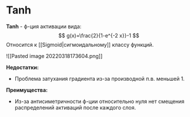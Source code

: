 # Tanh
**Tanh** - ф-ция активации вида:
$$
g(x)=\frac{2}{1-e^{-2 x}}-1
$$
Относится к [[Sigmoid|сигмоидальному]] классу функций.

![[Pasted image 20220318173604.png]]

**Недостатки:**
* Проблема затухания градиента из-за производной п.в. меньшей $1$.

**Преимущества:**
* Из-за антисиметричности ф-ции относительно нуля нет смещения распределений активаций после каждого слоя.
